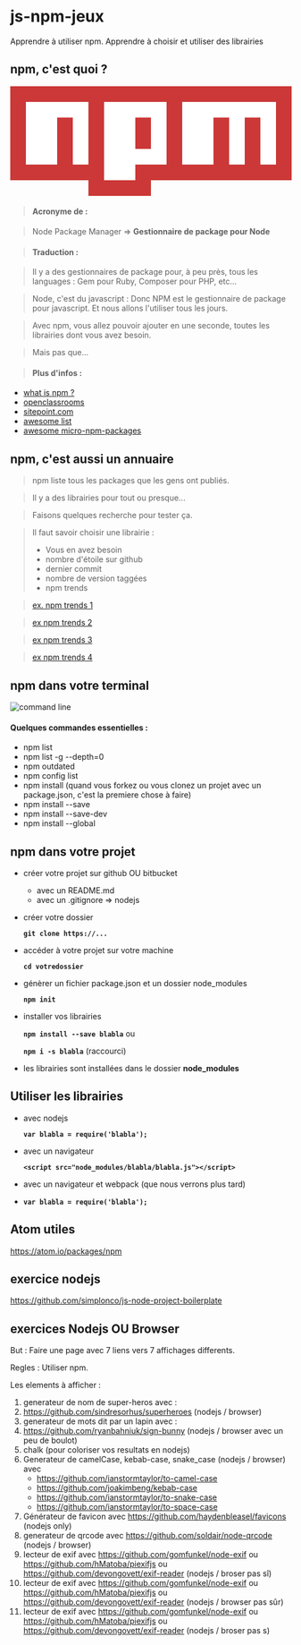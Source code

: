 # js-npm-jeux
Apprendre à utiliser npm. Apprendre à choisir et utiliser des librairies

## npm, c'est quoi ?

<svg viewBox="0 0 18 7">
	<path fill="#CB3837" d="M0,0v6h5v1h4v-1h9v-6"></path>
	<path fill="#FFF" d="M1,1v4h2v-3h1v3h1v-4h1v5h2v-4h1v2h-1v1h2v-4h1v4h2v-3h1v3h1v-3h1v3h1v-4"></path>
</svg>

> #### Acronyme de :

> Node Package Manager => **Gestionnaire de package pour Node**

> #### Traduction :

> Il y a des gestionnaires de package pour, à peu près, tous les languages : Gem pour Ruby, Composer pour PHP, etc...

> Node, c'est du javascript : Donc NPM est le gestionnaire de package pour javascript. Et nous allons l'utiliser tous les jours.

> Avec npm, vous allez pouvoir ajouter en une seconde, toutes les librairies dont vous avez besoin.

> Mais pas que...

> #### Plus d'infos :
* [what is npm ? ](https://docs.npmjs.com/getting-started/what-is-npm)
* [openclassrooms](https://openclassrooms.com/courses/des-applications-ultra-rapides-avec-node-js/les-modules-node-js-et-npm])
* [ sitepoint.com](https://www.sitepoint.com/beginners-guide-node-package-manager/)
* [awesome list](https://github.com/sindresorhus/awesome-npm)
* [awesome micro-npm-packages](https://github.com/parro-it/awesome-micro-npm-packages)

## npm, c'est aussi un annuaire

> npm liste tous les packages que les gens ont publiés.

> Il y a des librairies pour tout ou presque...

> Faisons quelques recherche pour tester ça.

> Il faut savoir choisir une librairie :
> * Vous en avez besoin
> * nombre d'étoile sur github
> * dernier commit
> * nombre de version taggées
> * npm trends

> [ex. npm trends 1](http://www.npmtrends.com/react-vs-angular)

> [ex npm trends 2](http://www.npmtrends.com/react-vs-angular-vs-jquery-vs-express-vs-glob-vs-rimraf)

> [ex npm trends 3](http://npmjs.ir/)

> [ex npm trends 4](http://npmsearch.com/)

## npm dans votre terminal

![command line](https://www.npmjs.com/static/images/saas-features/do-more-faster.svg)

#### Quelques commandes essentielles :
* npm list
* npm list -g --depth=0
* npm outdated
* npm config list
* npm install (quand vous forkez ou vous clonez un projet avec un package.json, c'est la premiere chose à faire)
* npm install --save
* npm install --save-dev
* npm install --global

## npm dans votre projet

* créer votre projet sur github OU bitbucket
  * avec un README.md
  * avec un .gitignore => nodejs

* créer votre dossier

    **```git clone https://...```**

* accéder à votre projet sur votre machine

    **```cd votredossier```**


* génèrer un fichier package.json et un dossier node_modules

    **```npm init```**

* installer vos librairies

  **```npm install --save blabla```** ou

  **```npm i -s blabla```** (raccourci)

* les librairies sont installées dans le dossier **node_modules**

## Utiliser les librairies

* avec nodejs

  **```var blabla = require('blabla');```**

* avec un navigateur

  **```<script src="node_modules/blabla/blabla.js"></script>```**

* avec un navigateur et webpack (que nous verrons plus tard)
*
  **```var blabla = require('blabla');```**

## Atom utiles

  https://atom.io/packages/npm

## exercice nodejs

https://github.com/simplonco/js-node-project-boilerplate

## exercices Nodejs OU Browser

But :
Faire une page avec 7 liens vers 7 affichages differents.

Regles :
Utiliser npm.

Les elements à afficher :

1. generateur de nom de super-heros avec :
  2. https://github.com/sindresorhus/superheroes (nodejs / browser)
2. generateur de mots dit par un lapin avec :
  3. https://github.com/ryanbahniuk/sign-bunny (nodejs / browser avec un peu de boulot)
  4. chalk (pour coloriser vos resultats en nodejs)
3. Generateur de camelCase, kebab-case, snake_case (nodejs / browser) avec 
	* https://github.com/ianstormtaylor/to-camel-case
	* https://github.com/joakimbeng/kebab-case
	* https://github.com/ianstormtaylor/to-snake-case
	* https://github.com/ianstormtaylor/to-space-case
4. Générateur de favicon avec https://github.com/haydenbleasel/favicons (nodejs only)
5. generateur de qrcode avec https://github.com/soldair/node-qrcode (nodejs / browser)
6. lecteur de exif avec https://github.com/gomfunkel/node-exif ou https://github.com/hMatoba/piexifjs ou https://github.com/devongovett/exif-reader (nodejs / broser pas sî)
6. lecteur de exif avec https://github.com/gomfunkel/node-exif ou https://github.com/hMatoba/piexifjs ou https://github.com/devongovett/exif-reader (nodejs / browser pas sûr)
6. lecteur de exif avec https://github.com/gomfunkel/node-exif ou https://github.com/hMatoba/piexifjs ou https://github.com/devongovett/exif-reader (nodejs / broser pas s)
